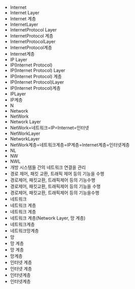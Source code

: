 ﻿- Internet
- Internet Layer
- Internet 계층
- InternetLayer
- InternetProtocol Layer
- InternetProtocol 계층
- InternetProtocolLayer
- InternetProtocol계층
- Internet계층
- IP Layer
- IP(Internet Protocol)
- IP(Internet Protocol) Layer
- IP(Internet Protocol) 계층
- IP(Internet Protocol)Layer
- IP(Internet Protocol)계층
- IPLayer
- IP계층
- N
- Network
- NetWork
- Network Layer
- NetWork=네트워크=IP=Internet=인터넷
- NetWorkLayer
- NetworkLayer
- NetWork계층=네트워크계층=IP계층=Internet계층=인터넷계층
- NL
- NW
- NWL
- 개방 시스템들 간의 네트워크 연결을 관리
- 경로 제어, 패킷 교환, 트래픽 제어 등의 기능을 수행
- 경로제어, 패킷교환, 트래픽제어 등의 기능수행
- 경로제어, 패킷교환, 트래픽제어 등의 기능을 수행
- 경로제어, 패킷교환, 트래픽제어 등의 기능을수행
- 네트워크
- 네트워크 계층
- 네트워크 계층
- 네트워크 계층(Network Layer, 망 계층)
- 네트워크계층
- 네트워크망계층
- 망
- 망 계층
- 망 계층
- 망계층
- 인터넷 계층
- 인터넷 계층
- 인터넷계층
- 인터넷계층
